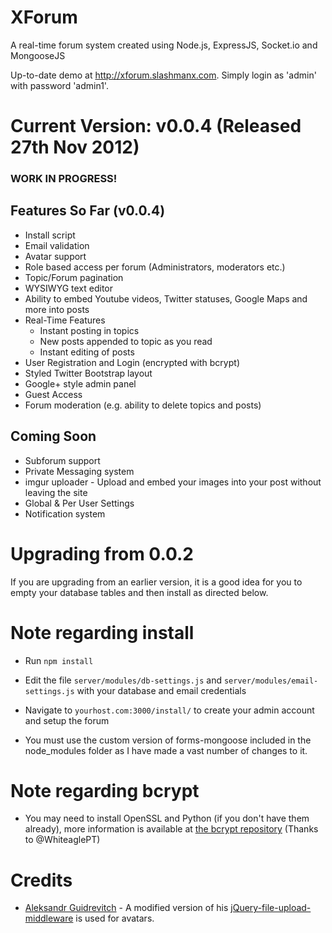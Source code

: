 XForum
======
A real-time forum system created using Node.js, ExpressJS,  Socket.io and MongooseJS

Up-to-date demo at http://xforum.slashmanx.com. Simply login as 'admin' with password 'admin1'.

Current Version: v0.0.4 (Released 27th Nov 2012)
================================================



### WORK IN PROGRESS!

Features So Far (v0.0.4)
------------------------
* Install script
* Email validation
* Avatar support
* Role based access per forum (Administrators, moderators etc.)
* Topic/Forum pagination
* WYSIWYG text editor
* Ability to embed Youtube videos, Twitter statuses, Google Maps and more into posts
* Real-Time Features
	* Instant posting in topics
	* New posts appended to topic as you read
	* Instant editing of posts
* User Registration and Login (encrypted with bcrypt)
* Styled Twitter Bootstrap layout
* Google+ style admin panel
* Guest Access
* Forum moderation (e.g. ability to delete topics and posts)

Coming Soon
--------------------
* Subforum support
* Private Messaging system
* imgur uploader - Upload and embed your images into your post without leaving the site
* Global & Per User Settings
* Notification system

Upgrading from 0.0.2
=====================
If you are upgrading from an earlier version, it is a good idea for you to empty your database tables and then install as directed below.

Note regarding install
=====================
* Run `npm install`

* Edit the file `server/modules/db-settings.js` and `server/modules/email-settings.js` with your database and email credentials

* Navigate to `yourhost.com:3000/install/` to create your admin account and setup the forum

* You must use the custom version of forms-mongoose included in the node_modules folder as I have made a vast number of changes to it.

Note regarding bcrypt
=====================
* You may need to install OpenSSL and Python (if you don't have them already), more information is available at [the bcrypt repository](https://github.com/ncb000gt/node.bcrypt.js/#dependencies) (Thanks to @WhiteaglePT)

Credits
=====================
* [Aleksandr Guidrevitch](https://github.com/aguidrevitch/) - A modified version of his [jQuery-file-upload-middleware](https://github.com/aguidrevitch/jquery-file-upload-middleware) is used for avatars.